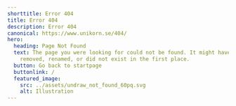 ```yaml
---
shorttitle: Error 404
title: Error 404
description: Error 404
canonical: https://www.unikorn.se/404/
hero:
  heading: Page Not Found
  text: The page you were looking for could not be found. It might have been
    removed, renamed, or did not exist in the first place.
  button: Go back to startpage
  buttonlink: /
  featured_image:
    src: ../assets/undraw_not_found_60pq.svg
    alt: Illustration
---
```

